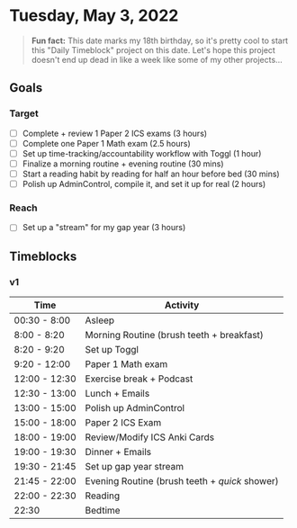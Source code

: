 # Tuesday, May 3, 2022

> **Fun fact:** This date marks my 18th birthday, so it's pretty cool to start this "Daily Timeblock" project on this date. Let's hope this project doesn't end up dead in like a week like some of my other projects...

## Goals

### Target

- [ ] Complete + review 1 Paper 2 ICS exams (3 hours)
- [ ] Complete one Paper 1 Math exam (2.5 hours)
- [ ] Set up time-tracking/accountability workflow with Toggl (1 hour)
- [ ] Finalize a morning routine + evening routine (30 mins)
- [ ] Start a reading habit by reading for half an hour before bed (30 mins)
- [ ] Polish up AdminControl, compile it, and set it up for real (2 hours)

### Reach

- [ ] Set up a "stream" for my gap year (3 hours)

## Timeblocks

### v1

| Time          | Activity                                       |
| ------------- | ---------------------------------------------- |
| 00:30 - 8:00  | Asleep                                         |
| 8:00 - 8:20   | Morning Routine (brush teeth + breakfast)      |
| 8:20 - 9:20   | Set up Toggl                                   |
| 9:20 - 12:00  | Paper 1 Math exam                              |
| 12:00 - 12:30 | Exercise break + Podcast                       |
| 12:30 - 13:00 | Lunch + Emails                                 |
| 13:00 - 15:00 | Polish up AdminControl                         |
| 15:00 - 18:00 | Paper 2 ICS Exam                               |
| 18:00 - 19:00 | Review/Modify ICS Anki Cards                   |
| 19:00 - 19:30 | Dinner + Emails                                |
| 19:30 - 21:45 | Set up gap year stream                         |
| 21:45 - 22:00 | Evening Routine (brush teeth + _quick_ shower) |
| 22:00 - 22:30 | Reading                                        |
| 22:30         | Bedtime                                        |
